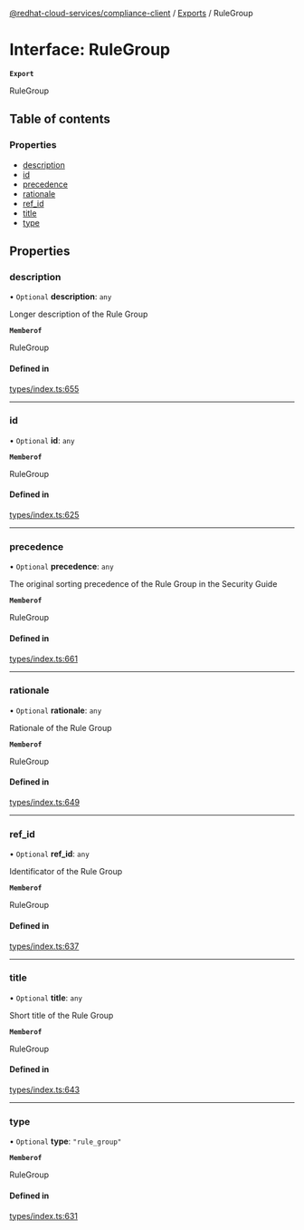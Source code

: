 [@redhat-cloud-services/compliance-client](../README.md) / [Exports](../modules.md) / RuleGroup

# Interface: RuleGroup

**`Export`**

RuleGroup

## Table of contents

### Properties

- [description](RuleGroup.md#description)
- [id](RuleGroup.md#id)
- [precedence](RuleGroup.md#precedence)
- [rationale](RuleGroup.md#rationale)
- [ref\_id](RuleGroup.md#ref_id)
- [title](RuleGroup.md#title)
- [type](RuleGroup.md#type)

## Properties

### description

• `Optional` **description**: `any`

Longer description of the Rule Group

**`Memberof`**

RuleGroup

#### Defined in

[types/index.ts:655](https://github.com/RedHatInsights/javascript-clients/blob/main/packages/compliance/types/index.ts#L655)

___

### id

• `Optional` **id**: `any`

**`Memberof`**

RuleGroup

#### Defined in

[types/index.ts:625](https://github.com/RedHatInsights/javascript-clients/blob/main/packages/compliance/types/index.ts#L625)

___

### precedence

• `Optional` **precedence**: `any`

The original sorting precedence of the Rule Group in the Security Guide

**`Memberof`**

RuleGroup

#### Defined in

[types/index.ts:661](https://github.com/RedHatInsights/javascript-clients/blob/main/packages/compliance/types/index.ts#L661)

___

### rationale

• `Optional` **rationale**: `any`

Rationale of the Rule Group

**`Memberof`**

RuleGroup

#### Defined in

[types/index.ts:649](https://github.com/RedHatInsights/javascript-clients/blob/main/packages/compliance/types/index.ts#L649)

___

### ref\_id

• `Optional` **ref\_id**: `any`

Identificator of the Rule Group

**`Memberof`**

RuleGroup

#### Defined in

[types/index.ts:637](https://github.com/RedHatInsights/javascript-clients/blob/main/packages/compliance/types/index.ts#L637)

___

### title

• `Optional` **title**: `any`

Short title of the Rule Group

**`Memberof`**

RuleGroup

#### Defined in

[types/index.ts:643](https://github.com/RedHatInsights/javascript-clients/blob/main/packages/compliance/types/index.ts#L643)

___

### type

• `Optional` **type**: ``"rule_group"``

**`Memberof`**

RuleGroup

#### Defined in

[types/index.ts:631](https://github.com/RedHatInsights/javascript-clients/blob/main/packages/compliance/types/index.ts#L631)
